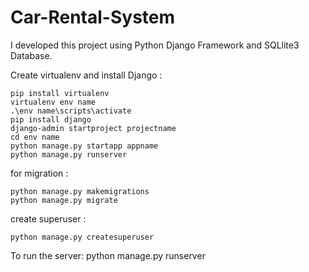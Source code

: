 # Car-Rental-System

I developed this project using Python Django Framework and SQLlite3 Database. 

Create virtualenv and install Django :

    pip install virtualenv                                                                                                
    virtualenv env name
    .\env name\scripts\activate
    pip install django
    django-admin startproject projectname
    cd env name
    python manage.py startapp appname
    python manage.py runserver

for migration :

    python manage.py makemigrations
    python manage.py migrate

create superuser :

    python manage.py createsuperuser
  
To run the server: python manage.py runserver
